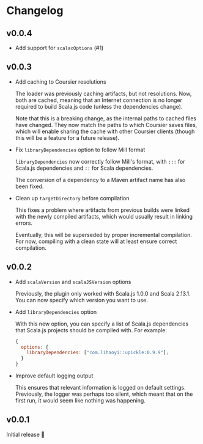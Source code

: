 # Changelog

## v0.0.4

- Add support for `scalacOptions` (#1)

## v0.0.3

- Add caching to Coursier resolutions

  The loader was previously caching artifacts, but not resolutions. Now, both are cached, meaning that an Internet connection is no longer required to build Scala.js code (unless the dependencies change).

  Note that this is a breaking change, as the internal paths to cached files have changed. They now match the paths to which Coursier saves files, which will enable sharing the cache with other Coursier clients (though this will be a feature for a future release).

- Fix `libraryDependencies` option to follow Mill format

  `libraryDependencies` now correctly follow Mill's format, with `:::` for Scala.js dependencies and `::` for Scala dependencies.

  The conversion of a dependency to a Maven artifact name has also been fixed.

- Clean up `targetDirectory` before compilation

  This fixes a problem where artifacts from previous builds were linked with the newly compiled artifacts, which would usually result in linking errors.

  Eventually, this will be superseded by proper incremental compilation. For now, compiling with a clean state will at least ensure correct compilation.

## v0.0.2

- Add `scalaVersion` and `scalaJSVersion` options

  Previously, the plugin only worked with Scala.js 1.0.0 and Scala 2.13.1. You can now specify which version you want to use.

- Add `libraryDependencies` option

  With this new option, you can specify a list of Scala.js dependencies that Scala.js projects should be compiled with. For example:

  ```javascript
  {
    options: {
      libraryDependencies: ["com.lihaoyi::upickle:0.9.9"];
    }
  }
  ```

- Improve default logging output

  This ensures that relevant information is logged on default settings. Previously, the logger was perhaps too silent, which meant that on the first run, it would seem like nothing was happening.

## v0.0.1

Initial release 🎉
